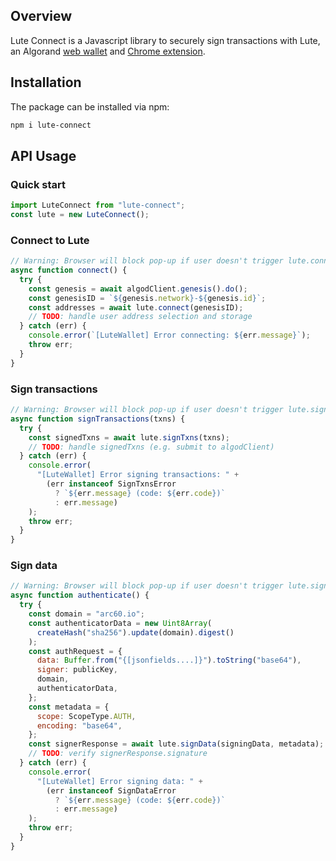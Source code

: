 ## Overview

Lute Connect is a Javascript library to securely sign transactions with Lute, an Algorand [web wallet](https://lute.app) and [Chrome extension](https://chromewebstore.google.com/detail/lute/kiaoohollfkjhikdifohdckeidckokjh).

## Installation

The package can be installed via npm:

```bash
npm i lute-connect
```

## API Usage

### Quick start

```js
import LuteConnect from "lute-connect";
const lute = new LuteConnect();
```

### Connect to Lute

```js
// Warning: Browser will block pop-up if user doesn't trigger lute.connect() with a button click
async function connect() {
  try {
    const genesis = await algodClient.genesis().do();
    const genesisID = `${genesis.network}-${genesis.id}`;
    const addresses = await lute.connect(genesisID);
    // TODO: handle user address selection and storage
  } catch (err) {
    console.error(`[LuteWallet] Error connecting: ${err.message}`);
    throw err;
  }
}
```

### Sign transactions

```js
// Warning: Browser will block pop-up if user doesn't trigger lute.signTxns() with a button click
async function signTransactions(txns) {
  try {
    const signedTxns = await lute.signTxns(txns);
    // TODO: handle signedTxns (e.g. submit to algodClient)
  } catch (err) {
    console.error(
      "[LuteWallet] Error signing transactions: " +
        (err instanceof SignTxnsError
          ? `${err.message} (code: ${err.code})`
          : err.message)
    );
    throw err;
  }
}
```

### Sign data

```js
// Warning: Browser will block pop-up if user doesn't trigger lute.signData() with a button click
async function authenticate() {
  try {
    const domain = "arc60.io";
    const authenticatorData = new Uint8Array(
      createHash("sha256").update(domain).digest()
    );
    const authRequest = {
      data: Buffer.from("{[jsonfields....]}").toString("base64"),
      signer: publicKey,
      domain,
      authenticatorData,
    };
    const metadata = {
      scope: ScopeType.AUTH,
      encoding: "base64",
    };
    const signerResponse = await lute.signData(signingData, metadata);
    // TODO: verify signerResponse.signature
  } catch (err) {
    console.error(
      "[LuteWallet] Error signing data: " +
        (err instanceof SignDataError
          ? `${err.message} (code: ${err.code})`
          : err.message)
    );
    throw err;
  }
}
```
